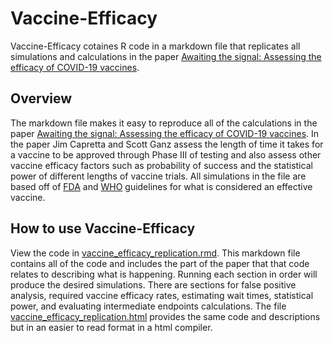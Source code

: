 # Vaccine-Efficacy

Vaccine-Efficacy cotaines R code in a markdown file that replicates all simulations and calculations in the paper [Awaiting the signal: Assessing the efficacy of COVID-19 vaccines](https://www.aei.org/research-products/report/awaiting-the-signal-assessing-the-efficacy-of-covid-19-vaccines/).

## Overview

The markdown file makes it easy to reproduce all of the calculations in the paper [Awaiting the signal: Assessing the efficacy of COVID-19 vaccines](https://www.aei.org/research-products/report/awaiting-the-signal-assessing-the-efficacy-of-covid-19-vaccines/). In the paper Jim Capretta and Scott Ganz assess the length of time it takes for a vaccine to be approved through Phase III of testing and also assess other vaccine efficacy factors such as probability of success and the statistical power of different lengths of vaccine trials. All simulations in the file are based off of [FDA](https://www.fda.gov/media/139638/download) and [WHO](https://www.who.int/publications/i/item/an-international-randomised-trial-of-candidate-vaccines-against-covid-19) guidelines for what is considered an effective vaccine. 

## How to use Vaccine-Efficacy

View the code in [vaccine_efficacy_replication.rmd](https://github.com/kieran-allsop/Vaccine-Efficacy/blob/master/vaccine_efficacy_replication.Rmd). This markdown file contains all of the code and includes the part of the paper that that code relates to describing what is happening. Running each section in order will produce the desired simulations. There are sections for false positive analysis, required vaccine efficacy rates, estimating wait times, statistical power, and evaluating intermediate endpoints calculations. The file [vaccine_efficacy_replication.html](https://github.com/kieran-allsop/Vaccine-Efficacy/blob/master/vaccine_efficacy_replication.html) provides the same code and descriptions but in an easier to read format in a html compiler.
